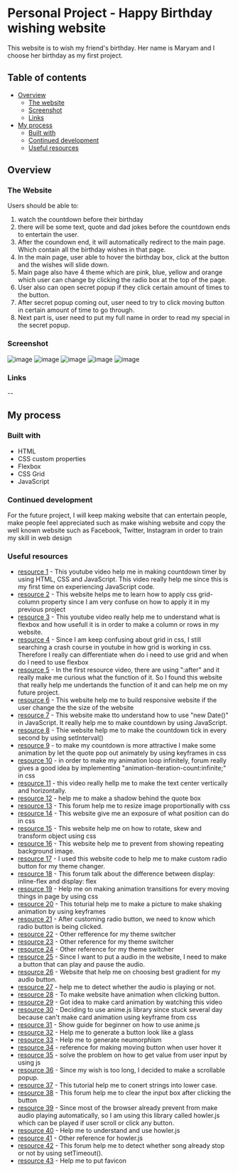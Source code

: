 # Personal Project - Happy Birthday wishing website

This website is to wish my friend's birthday. Her name is Maryam and I choose her birthday as my first project. 


 ## Table of contents

- [Overview](#overview)
  - [The website](#the-website)
  - [Screenshot](#screenshot)
  - [Links](#links)
- [My process](#my-process)
  - [Built with](#built-with)
  - [Continued development](#continued-development)
  - [Useful resources](#useful-resources)


## Overview

### The Website

Users should be able to:

1. watch the countdown before their birthday
2. there will be some text, quote and dad jokes before the countdown ends to entertain the user.
3. After the coundown end, it will automatically redirect to the main page. Which contain all the birthday wishes in that page.
4. In the main page, user able to hover the birthday box, click at the button and the wishes will slide down.
5. Main page also have 4 theme which are pink, blue, yellow and orange which user can change by clicking the radio box at the top of the page.
6. User also can open secret popup if they click certain amount of times to the button.
7. After secret popup coming out, user need to try to click moving button in certain amount of time to go through.
8. Next part is, user need to put my full name in order to read my special in the secret popup.


### Screenshot

![image](https://user-images.githubusercontent.com/55268374/142579656-512836a1-55b2-4fe6-84b5-93bdd221e122.png)
![image](https://user-images.githubusercontent.com/55268374/142579731-9eaa9069-83ef-47c2-9a20-fb0efaf42810.png)
![image](https://user-images.githubusercontent.com/55268374/142579836-770cb752-e4de-403a-bd97-333c548e3f56.png)
![image](https://user-images.githubusercontent.com/55268374/142579915-fc02e492-03ca-4fb0-a874-c3de08dccfb9.png)
![image](https://user-images.githubusercontent.com/55268374/142579968-8399244d-6a19-4149-9c49-45c568a0f735.png)



### Links

--

## My process

### Built with

- HTML
- CSS custom properties
- Flexbox
- CSS Grid
- JavaScript




### Continued development

For the future project, I will keep making website that can entertain people, make people feel appreciated such as make wishing website and copy the well known website such as Facebook, Twitter, Instagram in order to train my skill in web design


### Useful resources

- [resource 1](https://youtu.be/NFWucjkKeRI) - This youtube video help me in making countdown timer by using HTML, CSS and JavaScript. This video really help me since this is my first time on experiencing JavaScript code.
- [resource 2](https://www.w3schools.com/cssref/pr_grid-column.asp) - This website helps me to learn how to apply css grid-column property since I am very confuse on how to apply it in my previous project
- [resource 3](https://www.youtube.com/watch?v=fYq5PXgSsbE) - This youtube video really help me to understand what is flexbox and how usefull it is in order to make a column or rows in my website.
- [resource 4](https://www.youtube.com/watch?v=jV8B24rSN5o) - Since I am keep confusing about grid in css, I still searching a crash course in youtube in how grid is working in css. Therefore I really can differentiate when do i need to use grid and when do I need to use flexbox
- [resource 5](https://www.w3schools.com/css/css_pseudo_elements.asp) - In the first resource video, there are using ":after" and it really make me curious what the function of it. So I found this website that really help me undertands the function of it and can help me on my future project.
- [resource 6](https://getflywheel.com/layout/css-breakpoints-responsive-design-how-to/) - This website help me to build responsive website if the user change the the size of the website
- [resource 7](https://www.w3schools.com/js/js_dates.asp) - This website make tto understand how to use "new Date()" in JavaScript. It really help me to make countdown by using JavaScript.
- [resource 8](https://www.w3schools.com/jsref/met_win_setinterval.asp) - Thie website help me to make the countdown tick in every second by using setInterval()
- [resource 9](https://www.w3schools.com/cssref/css3_pr_animation-keyframes.asp) - to make my countdown is more attractive I make some animation by let the quote pop out animately by using keyframes in css
- [resource 10](https://stackoverflow.com/questions/23458640/how-to-have-css3-animation-to-loop-forever) - in order to make my animation loop infinitely, forum really gives a good idea by implementing "animation-iteration-count:infinite;" in css
- [resource 11](https://www.youtube.com/watch?v=Ey13VnSXxUk) - this video really hellp me to make the text center vertically and horizontally.
- [resource 12](https://getcssscan.com/css-box-shadow-examples) - help me to make a shadow behind the quote box
- [resource 13](https://stackoverflow.com/questions/787839/resize-image-proportionally-with-css) - This forum help me to resize image proportionally with css
- [resource 14](https://www.w3schools.com/css/css_positioning.asp) - This website give me an exposure of what position can do in css
- [resource 15](https://www.w3schools.com/cssref/css3_pr_transform.asp) - This website help me on how to rotate, skew and transform object using css
- [resource 16](https://www.w3schools.com/cssref/pr_background-repeat.asp) - This website help me to prevent from showing repeating background image.
- [resource 17](https://dev.to/stackfindover/how-to-create-a-custom-radio-button-4dl7) - I used this website code to help me to make custom radio button for my theme changer.
- [resource 18](https://stackoverflow.com/questions/27418104/whats-the-difference-between-displayinline-flex-and-displayflex) - This forum talk about the difference between display: inline-flex and display: flex
- [resource 19](https://www.w3schools.com/css/css3_transitions.asp) - Help me on making animation transitions for every moving things in page by using css
- [resource 20](https://www.w3schools.com/howto/howto_css_shake_image.asp) - This toturial help me to make a picture to make shaking animation by using keyframes
- [resource 21](https://medium.com/@haxzie/dark-and-light-theme-switcher-using-css-variables-and-pure-javascript-zocada-dd0059d72fa2) - After customing radio button, we need to know which radio button is being clicked.
- [resource 22](https://www.studytonight.com/post/build-a-theme-switcher-for-your-website-with-javascript) - Other refference for my theme switcher
- [resource 23](https://academind.com/tutorials/adding-dark-mode) - Other reference for my theme switcher
- [resource 24](https://stackoverflow.com/questions/8796107/how-to-make-changeable-themes-using-css-and-javascript) - Other reference for my theme switcher
- [resource 25](https://codepen.io/abikuk/pen/pGzJGy?editors=0110) - Since I want to put a audio in the website, I need to make a button that can play and pause the audio.
- [resource 26](https://uigradients.com/#LightOrange) - Website that help me on choosing best gradient for my audio button.
- [resource 27](https://www.tutorialspoint.com/HTML5-check-if-audio-is-playing) - help me to detect whether the audio is playing or not.
- [resource 28](https://www.youtube.com/watch?v=uRDLFXxihgc) - To make website have animation when clicking button.
- [resource 29](https://www.youtube.com/watch?v=EZqhWu8GJ6U) - Got idea to make card animation by watching this video
- [resource 30](https://animejs.com/documentation/#linearEasing) - Deciding to use anime.js library since stuck several day because can't make card animation using keyframe from css
- [resource 31](https://medium.com/swlh/a-beginners-guide-to-using-anime-js-b28638bb3def) - Show guide for beginner on how to use anime.js
- [resource 32](https://ui.glass/generator/) - Help me to generate a button look like a glass
- [resource 33](https://neumorphism.io/#e0e0e0) - Help me to generate neumorphism
- [resource 34](https://codepen.io/jsonhoward-the-typescripter/details/pogZXNB) - reference for making moving button when user hover it
- [resource 35](https://stackoverflow.com/questions/11563638/how-do-i-get-the-value-of-text-input-field-using-javascript) - solve the problem on how to get value from user input by using js
- [resource 36](https://spursclick.online/how-to-make-a-div-scrollable-using-css/) - Since my wish is too long, I decided to make a scrollable popup.
- [resource 37](https://www.w3schools.com/jsref/jsref_tolowercase.asp) - This tutorial help me to conert strings into lower case.
- [resource 38](https://stackoverflow.com/questions/17237772/html-how-to-clear-input-using-javascript) - This forum help me to clear the input box after clicking the button
- [resource 39](https://github.com/goldfire/howler.js#examples) - Since most of the browser already prevent from make audio playing automatically, so I am using this library called howler.js which can be played if user scroll or click any button.
- [resource 40](https://dev.to/kjfossman/howler-4jo4) - Help me to understand and use howler.js
- [resource 41](https://www.youtube.com/watch?v=hn7MhPt24L4) - Other reference for howler.js
- [resource 42](https://stackoverflow.com/questions/56575440/howler-js-which-event-is-fired-continuously-while-audio-is-playing) - This forum help me to detect whether song already stop or not by using setTimeout().
- [resource 43](https://www.digitalocean.com/community/tutorials/how-to-add-a-favicon-to-your-website-with-html) - Help me to put favicon



